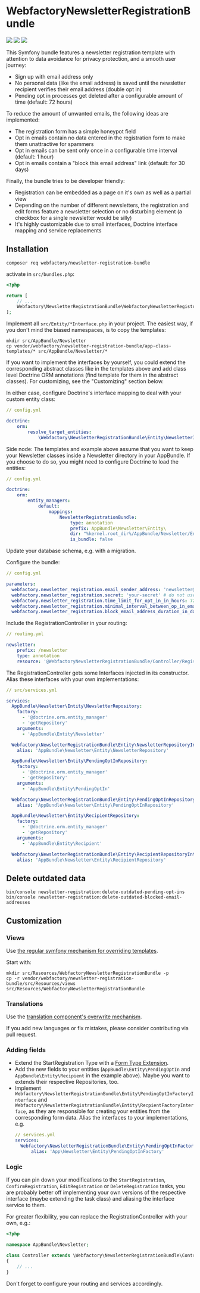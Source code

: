 WebfactoryNewsletterRegistrationBundle
======================================

![](https://github.com/webfactory/WebfactoryNewsletterRegistrationBundle/workflows/Tests/badge.svg)
![](https://github.com/webfactory/WebfactoryNewsletterRegistrationBundle/workflows/Dependencies/badge.svg)
![](https://github.com/webfactory/WebfactoryNewsletterRegistrationBundle/workflows/Coding%20Standards/badge.svg)

This Symfony bundle features a newsletter registration template with attention to data avoidance for privacy
protection, and a smooth user journey:

- Sign up with email address only
- No personal data (like the email address) is saved until the newsletter recipient verifies their email address (double opt in)
- Pending opt in processes get deleted after a configurable amount of time (default: 72 hours)

To reduce the amount of unwanted emails, the following ideas are implemented:

- The registration form has a simple honeypot field
- Opt in emails contain no data entered in the registration form to make them unattractive for spammers
- Opt in emails can be sent only once in a configurable time interval (default: 1 hour)
- Opt in emails contain a "block this email address" link (default: for 30 days)

Finally, the bundle tries to be developer friendly:

- Registration can be embedded as a page on it's own as well as a partial view
- Depending on the number of different newsletters, the registration and edit forms feature a newsletter selection or
  no disturbing element (a checkbox for a single newsletter would be silly) 
- It's highly customizable due to small interfaces, Doctrine interface mapping and service replacements


Installation
------------

    composer req webfactory/newsletter-registration-bundle
    
activate in `src/bundles.php`:

```php
<?php

return [
    // ...
    Webfactory\NewsletterRegistrationBundle\WebfactoryNewsletterRegistrationBundle::class => ['all' => true],
];
```

Implement all `src/Entity/*Interface.php` in your project. The easiest way, if you don't mind the biased namespaces, is
to copy the templates:

    mkdir src/AppBundle/Newsletter
    cp vendor/webfactory/newsletter-registration-bundle/app-class-templates/* src/AppBundle/Newsletter/*

If you want to implement the interfaces by yourself, you could extend the corresponding abstract classes like in the
templates above and add class level Doctrine ORM annotations (find template for them in the abstract classes). For
customizing, see the "Customizing" section below.

In either case, configure Doctrine's interface mapping to deal with your custom entity class:

```yaml
// config.yml

doctrine:
    orm:
        resolve_target_entities:
            \Webfactory\NewsletterRegistrationBundle\Entity\NewsletterInterface: '\AppBundle\Entity\Newsletter'
```

Side node: The templates and example above assume that you want to keep your Newsletter classes inside a Newsletter
directory in your AppBundle. If you choose to do so, you might need to configure Doctrine to load the entities: 

```yaml
// config.yml

doctrine:
    orm:
        entity_managers:
            default:
                mappings:
                    NewsletterRegistrationBundle:
                        type: annotation
                        prefix: AppBundle\Newsletter\Entity\
                        dir: "%kernel.root_dir%/AppBundle/Newsletter/Entity/"
                        is_bundle: false
```

Update your database schema, e.g. with a migration.

Configure the bundle:

```yaml
// config.yml

parameters:
  webfactory.newsletter_registration.email_sender_address: 'newsletter@example.com'
  webfactory.newsletter_registration.secret: 'your-secret' # do not use Symfony's %secret%!
  webfactory.newsletter_registration.time_limit_for_opt_in_in_hours: 72 # default value
  webfactory.newsletter_registration.minimal_interval_between_op_in_emails_in_hours: 1 # default value
  webfactory.newsletter_registration.block_email_address_duration_in_days: 30 # default value
```

Include the RegistrationController in your routing:

```yaml
// routing.yml

newsletter:
    prefix: /newsletter
    type: annotation
    resource: '@WebfactoryNewsletterRegistrationBundle/Controller/RegistrationController.php'
```
 
The RegistrationController gets some Interfaces injected in its constructor. Alias these interfaces with your own
implementations: 

```yaml
// src/services.yml

services:
  AppBundle\Newsletter\Entity\NewsletterRepository:
    factory:
      - '@doctrine.orm.entity_manager'
      - 'getRepository'
    arguments:
      - 'AppBundle\Entity\Newsletter'

  Webfactory\NewsletterRegistrationBundle\Entity\NewsletterRepositoryInterface:
    alias: 'AppBundle\Newsletter\Entity\NewsletterRepository'

  AppBundle\Newsletter\Entity\PendingOptInRepository:
    factory:
      - '@doctrine.orm.entity_manager'
      - 'getRepository'
    arguments:
      - 'AppBundle\Entity\PendingOptIn'

  Webfactory\NewsletterRegistrationBundle\Entity\PendingOptInRepositoryInterface:
    alias: 'AppBundle\Newsletter\Entity\PendingOptInRepository'

  AppBundle\Newsletter\Entity\RecipientRepository:
    factory:
      - '@doctrine.orm.entity_manager'
      - 'getRepository'
    arguments:
      - 'AppBundle\Entity\Recipient'

  Webfactory\NewsletterRegistrationBundle\Entity\RecipientRepositoryInterface:
    alias: 'AppBundle\Newsletter\Entity\RecipientRepository'
```


Delete outdated data
--------------------

    bin/console newsletter-registration:delete-outdated-pending-opt-ins
    bin/console newsletter-registration:delete-outdated-blocked-email-addresses


Customization
-------------

### Views

Use [the regular symfony mechanism for overriding templates](https://symfony.com/doc/4.4/bundles/override.html#templates).

Start with:

    mkdir src/Resources/WebfactoryNewsletterRegistrationBundle -p
    cp -r vendor/webfactory/newsletter-registration-bundle/src/Resources/views src/Resources/WebfactoryNewsletterRegistrationBundle 


### Translations

Use the [translation component's overwrite mechanism](https://symfony.com/doc/4.4/translation.html#translation-resource-file-names-and-locations).

If you add new languages or fix mistakes, please consider contributing via pull request. 


### Adding fields

- Extend the StartRegistration Type with a [Form Type Extension](https://symfony.com/doc/4.4/form/create_form_type_extension.html).
- Add the new fields to your entities (`AppBundle\Entity\PendingOptIn` and `AppBundle\Entity\Recipient` in the example
  above). Maybe you want to extends their respective Repositories, too.
- Implement `Webfactory\NewsletterRegistrationBundle\Entity\PendingOptInFactoryInterface` and `Webfactory\NewsletterRegistrationBundle\Entity\RecpientFactoryInterface`,
  as they are responsible for creating your entities from the corresponding form data. Alias the interfaces to your
  implementations, e.g.
  ```yaml
  // services.yml
  services:
    Webfactory\NewsletterRegistrationBundle\Entity\PendingOptInFactoryInterface:
        alias: 'App\Newsletter\Entity\PendingOptInFactory'
  ```

### Logic

If you can pin down your modifications to the `StartRegistration`, `ConfirmRegistration`, `EditRegistration` or
`DeleteRegistration` tasks, you are probably better off implementing your own versions of the respective interface
(maybe extending the task class) and aliasing the interface service to them.

For greater flexibility, you can replace the RegistrationController with your own, e.g.:

```php
<?php

namespace AppBundle\Newsletter;

class Controller extends \Webfactory\NewsletterRegistrationBundle\Controller\Controller
{
    // ...
}
```

Don't forget to configure your routing and services accordingly.
